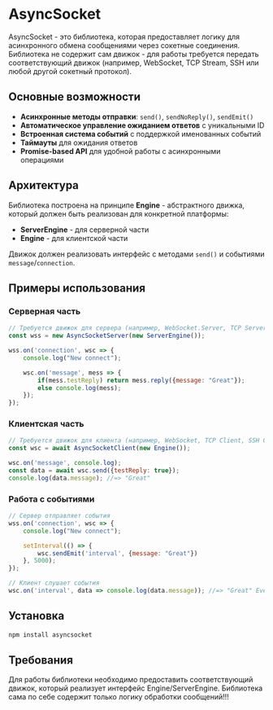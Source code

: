 # AsyncSocket

AsyncSocket - это библиотека, которая предоставляет логику для асинхронного обмена сообщениями через сокетные соединения. Библиотека не содержит сам движок - для работы требуется передать соответствующий движок (например, WebSocket, TCP Stream, SSH или любой другой сокетный протокол).

## Основные возможности

- **Асинхронные методы отправки**: `send()`, `sendNoReply()`, `sendEmit()`
- **Автоматическое управление ожиданием ответов** с уникальными ID
- **Встроенная система событий** с поддержкой именованных событий
- **Таймауты** для ожидания ответов
- **Promise-based API** для удобной работы с асинхронными операциями

## Архитектура

Библиотека построена на принципе **Engine** - абстрактного движка, который должен быть реализован для конкретной платформы:

- **ServerEngine** - для серверной части
- **Engine** - для клиентской части

Движок должен реализовать интерфейс с методами `send()` и событиями `message`/`connection`.

## Примеры использования

### Серверная часть
```javascript
// Требуется движок для сервера (например, WebSocket.Server, TCP Server, SSH Server)
const wss = new AsyncSocketServer(new ServerEngine());

wss.on('connection', wsc => {
    console.log("New connect");

    wsc.on('message', mess => {
        if(mess.testReply) return mess.reply({message: "Great"});
        else console.log(mess);
    });
});
```

### Клиентская часть
```javascript
// Требуется движок для клиента (например, WebSocket, TCP Client, SSH Client)
const wsc = await AsyncSocketClient(new Engine());

wsc.on('message', console.log);
const data = await wsc.send({testReply: true});
console.log(data.message); //=> "Great"
```

### Работа с событиями
```javascript
// Сервер отправляет события
wss.on('connection', wsc => {
    console.log("New connect");

    setInterval(() => {
        wsc.sendEmit('interval', {message: "Great"})
    }, 5000);
});
```

```javascript
// Клиент слушает события
wsc.on('interval', data => console.log(data.message)); //=> "Great" Every 5 seconds
```

## Установка

```bash
npm install asyncsocket
```

## Требования

Для работы библиотеки необходимо предоставить соответствующий движок, который реализует интерфейс Engine/ServerEngine. Библиотека сама по себе содержит только логику обработки сообщений!!!